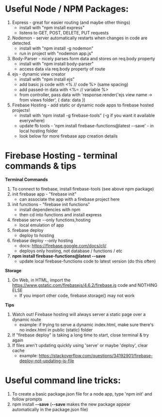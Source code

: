 # Useful Node / NPM Packages:
1) Express - great for easier routing (and maybe other things)
   - install with "npm install express"
   - listens to GET, POST, DELETE, PUT requests
2) Nodemon - server automatically restarts when changes in code are detected.
   - install with "npm install -g nodemon"
   - run in project with "nodemon app.js"
3) Body-Parser - nicely parses form data and stores on req.body property
   - install with "npm install body-parser"
   - access data via req.body property of route
4) ejs - dynamic view creator
   - install with "npm install ejs"
   - add basic js code with <% // code %> (same spacing)
   - add passed-in data with <%= // variable %>
   - from controller, pass data with 'response.render('ejs view name -> from views folder', { data: data })
5) Firebase Hosting - add static or dynamic node apps to firebase hosted projects!
   - install with 'npm install -g firebase-tools" (-g if you want it available everywhere)
   - update fb tools - 'npm install firebase-functions@latest --save' - in local hosting folder
   - look below for more firebase app creation details
   
# Firebase Hosting - terminal commands & tips
**Terminal Commands**
1) To connect to firebase, install firebase-tools (see above npm package)
2) init firebase app - "firebase init"
   - can associate the app with a firebase project here
3) init functions - "firebase init functions"
   - install dependencies with npm
   - then cd into functions and install express
4) firebase serve --only functions,hosting
   - local emulation of app
5) firebase deploy
   - deploy to hosting
6) firebase deploy --only hosting
   - docs: https://firebase.google.com/docs/cli/
   - deploys only hosting, not database / functions / etc
7) **npm install firebase-functions@latest --save**
   - update local firebase-functions code to latest version (do this often)
   
**Storage**
1) On Web, in HTML, import the https://www.gstatic.com/firebasejs/4.6.2/firebase.js code and NOTHING ELSE
   - If you import other code, firebase.storage() may not work
   
**Tips**
1) Watch out! Firebase hosting will always server a static page over a dynamic route
   - example: if trying to serve a dynamic index.html, make sure there's no index.html in public (static) folder
2) If "firebase deploy" is taking a long time to start, close terminal & try again
3) If files aren't updating quickly using 'serve' or maybe 'deploy', clear cache
   - example: https://stackoverflow.com/questions/34192901/firebase-deploy-not-updating-js-file

# Useful command line tricks:
1) To create a basic package.json file for a node app, type 'npm init' and follow prompts
2) npm install <package name> **--save** (**--save** makes the new package appear automatically in the package.json file)
